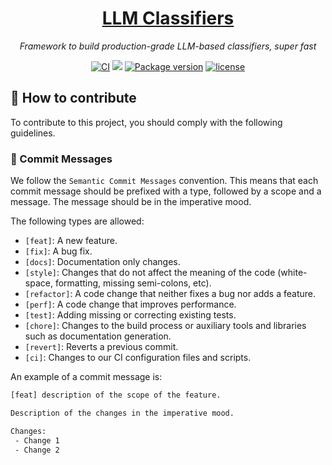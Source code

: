 <div align="center">
  <a href="https://ai.pydantic.dev/">
    <h1>
        LLM Classifiers
    </h1>
  </a>
</div>
<div align="center">
<p align="center">
    <em>Framework to build production-grade LLM-based classifiers, super fast</em>
</p>
</div>
<div align="center">
  <a href="https://github.com/MoellerGroup/llm-classifiers/actions/workflows/publish.yml?query=branch%3Amain"><img src="https://img.shields.io/github/actions/workflow/status/moellergroup/llm-classifiers/publish.yml" alt="CI"></a>
  <a href="https://codecov.io/gh/MoellerGroup/llm-classifiers" > <img src="https://codecov.io/gh/MoellerGroup/llm-classifiers/graph/badge.svg?token=M48LMSM1S4"/></a>  
  <a href="https://pypi.org/project/llm-classifiers" target="_blank"> <img src="https://img.shields.io/pypi/v/llm-classifiers" alt="Package version"></a>  
  <a href="https://github.com/MoellerGroup/llm-classifiers/blob/main/LICENSE"><img src="https://img.shields.io/github/license/moellergroup/llm-classifiers" alt="license"></a>
</div>

## :cop: How to contribute

To contribute to this project, you should comply with the following guidelines.

### :book: Commit Messages

We follow the `Semantic Commit Messages` convention. This means that each commit message should be prefixed with a type,
followed by a scope and a message. The message should be in the imperative mood.

The following types are allowed:

- `[feat]`: A new feature.
- `[fix]`: A bug fix.
- `[docs]`: Documentation only changes.
- `[style]`: Changes that do not affect the meaning of the code (white-space, formatting, missing semi-colons, etc).
- `[refactor]`: A code change that neither fixes a bug nor adds a feature.
- `[perf]`: A code change that improves performance.
- `[test]`: Adding missing or correcting existing tests.
- `[chore]`: Changes to the build process or auxiliary tools and libraries such as documentation generation.
- `[revert]`: Reverts a previous commit.
- `[ci]`: Changes to our CI configuration files and scripts.

An example of a commit message is:

```bash
[feat] description of the scope of the feature.

Description of the changes in the imperative mood.

Changes:
 - Change 1
 - Change 2
```